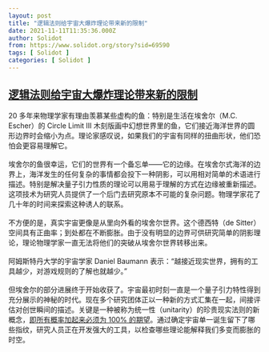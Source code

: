 ```yaml
---
layout: post
title: "逻辑法则给宇宙大爆炸理论带来新的限制"
date: 2021-11-11T11:35:36.000Z
author: Solidot
from: https://www.solidot.org/story?sid=69590
tags: [ Solidot ]
categories: [ Solidot ]
---
```

<!--1636630536000-->
[逻辑法则给宇宙大爆炸理论带来新的限制](https://www.solidot.org/story?sid=69590)
------

<div>
20 多年来物理学家有理由羡慕某些虚构的鱼：特别是生活在埃舍尔（M.C. Escher）的 Circle Limit III 木刻版画中幻想世界里的鱼，它们接近海洋世界的圆形边界时会缩小为点。理论家感叹说，如果我们的宇宙有同样的扭曲形状，他们恐怕会更容易理解它。<br><br>埃舍尔的鱼很幸运，它们的世界有一个备忘单——它的边缘。在埃舍尔式海洋的边界上，海洋发生的任何复杂的事情都会投下一种阴影，可以用相对简单的术语进行描述。特别是解决量子引力性质的理论可以用易于理解的方式在边缘被重新描述。这项技术为研究人员提供了一个后门去研究原本不可能的复杂问题。物理学家花了几十年的时间来探索这种诱人的联系。<br><br>不方便的是，真实宇宙更像是从里向外看的埃舍尔世界。这个德西特（de Sitter）空间具有正曲率；到处都在不断膨胀。由于没有明显的边界可供研究简单的阴影理论，理论物理学家一直无法将他们的突破从埃舍尔世界转移出来。<br><br>阿姆斯特丹大学的宇宙学家 Daniel Baumann 表示：“越接近现实世界，拥有的工具越少，对游戏规则的了解也就越少。”<br><br>但埃舍尔的部分进展终于开始收获了。宇宙最初时刻一直是一个量子引力特性得到充分展示的神秘的时代。现在多个研究团体正以一种新的方式汇集在一起，间接评估对创世瞬间的描述。关键是一种被称为统一性（unitarity）的珍贵现实法则的新概念，<a href="https://www.quantamagazine.org/cosmologists-close-in-on-logical-laws-for-the-big-bang-20211110/" target="_blank">即所有概率加起来必须为 100% 的期望</a>。通过确定宇宙单一诞生留下了哪些指纹，研究人员正在开发强大的工具，以检查哪些理论能解释我们多变而膨胀的时空。
</div>
